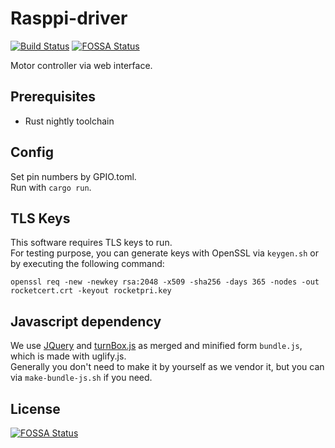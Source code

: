 # Rasppi-driver

[![Build Status](https://travis-ci.org/equal-l2/rasppi-driver.svg?branch=master)](https://travis-ci.org/equal-l2/rasppi-driver)
[![FOSSA Status](https://app.fossa.io/api/projects/git%2Bgithub.com%2Fequal-l2%2Frasppi-driver.svg?type=shield)](https://app.fossa.io/projects/git%2Bgithub.com%2Fequal-l2%2Frasppi-driver?ref=badge_shield)

Motor controller via web interface.

## Prerequisites
- Rust nightly toolchain

## Config
Set pin numbers by GPIO.toml.  
Run with `cargo run`.

## TLS Keys
This software requires TLS keys to run.  
For testing purpose, you can generate keys with OpenSSL via `keygen.sh` or by executing the following command:
```
openssl req -new -newkey rsa:2048 -x509 -sha256 -days 365 -nodes -out rocketcert.crt -keyout rocketpri.key
```

## Javascript dependency
We use [JQuery](https://github.com/jquery/jquery) and [turnBox.js](https://github.com/nohtcoltd/turnbox_js) as merged and minified form `bundle.js`, which is made with uglify.js.  
Generally you don't need to make it by yourself as we vendor it, but you can via `make-bundle-js.sh` if you need.  


## License
[![FOSSA Status](https://app.fossa.io/api/projects/git%2Bgithub.com%2Fequal-l2%2Frasppi-driver.svg?type=large)](https://app.fossa.io/projects/git%2Bgithub.com%2Fequal-l2%2Frasppi-driver?ref=badge_large)